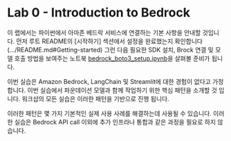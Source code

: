# Lab 0 - Introduction to Bedrock

이 랩에서는 파이썬에서 아마존 베드락 서비스에 연결하는 기본 사항을 안내할 것입니다.
먼저 루트 README의 [시작하기] 섹션에서 설정을 완료했는지 확인합니다(.../README.md#Getting-started)
그런 다음 필요한 SDK 설치, Brock 연결 및 모델 호출 방법을 보여주는 노트북 [bedrock_boto3_setup.ipynb](bedrock_boto3_setup.ipynb)을 살펴볼 준비가 됩니다.

이번 실습은 Amazon Bedrock, LangChain 및 Streamlit에 대한 경험이 없다고 가정 합니다. 이번 실습에서 파운데이션 모델과 함께 작업하기 위한 핵심 패턴을 소개할 것 입니다. 워크샵의 모든 실습은 이러한 패턴을 기반으로 진행 됩니다.

이러한 패턴은 몇 가지 기본적인 실제 사용 사례를 해결하는데 사용될 수 있습니다. 이러한 실습은 Bedrock API call 이외에 추가 인프라나 통합과 같은 과정을 필요로 하지 않습니다.
